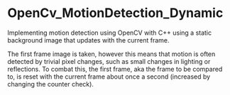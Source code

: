# OpenCv_MotionDetection_Dynamic
Implementing motion detection using OpenCV with C++ using a static background image that updates with the current frame.

The first frame image is taken, however this means that motion is often detected by trivial pixel changes, such as small changes in lighting or reflections. To combat this,
the first frame, aka the frame to be compared to, is reset with the current frame about once a second (increased by changing the counter check).

